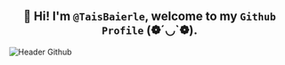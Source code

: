 ##  <div align = "center"> 👋 Hi! I'm `@TaisBaierle`, welcome to my `Github Profile` (❁´◡`❁). </div>

![Header Github](https://github.com/user-attachments/assets/c88f5813-b634-460d-ab72-dc5504e6a2ac)



<!--
**TaisBaierle/TaisBaierle** is a ✨ _special_ ✨ repository because its `README.md` (this file) appears on your GitHub profile.

Here are some ideas to get you started:

- 🔭 I’m currently working on ...
- 🌱 I’m currently learning ...
- 👯 I’m looking to collaborate on ...
- 🤔 I’m looking for help with ...
- 💬 Ask me about ...
- 📫 How to reach me: ...
- 😄 Pronouns: ...
- ⚡ Fun fact: ...
-->
